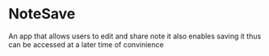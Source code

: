 # NoteSave
An app that allows users to edit and share note
it also enables saving it thus can be accessed at a later time of convinience
